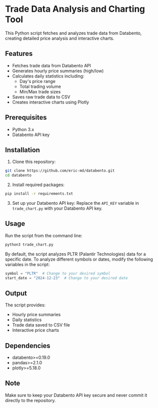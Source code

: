 # Trade Data Analysis and Charting Tool

This Python script fetches and analyzes trade data from Databento, creating detailed price analysis and interactive charts.

## Features

- Fetches trade data from Databento API
- Generates hourly price summaries (high/low)
- Calculates daily statistics including:
  - Day's price range
  - Total trading volume
  - Min/Max trade sizes
- Saves raw trade data to CSV
- Creates interactive charts using Plotly

## Prerequisites

- Python 3.x
- Databento API key

## Installation

1. Clone this repository:
```bash
git clone https://github.com/eric-md/databento.git
cd databento
```

2. Install required packages:
```bash
pip install -r requirements.txt
```

3. Set up your Databento API key:
Replace the `API_KEY` variable in `trade_chart.py` with your Databento API key.

## Usage

Run the script from the command line:
```bash
python3 trade_chart.py
```

By default, the script analyzes PLTR (Palantir Technologies) data for a specific date. To analyze different symbols or dates, modify the following variables in the script:

```python
symbol = "PLTR"  # Change to your desired symbol
start_date = "2024-12-23"  # Change to your desired date
```

## Output

The script provides:
- Hourly price summaries
- Daily statistics
- Trade data saved to CSV file
- Interactive price charts

## Dependencies

- databento>=0.19.0
- pandas>=2.1.0
- plotly>=5.18.0

## Note

Make sure to keep your Databento API key secure and never commit it directly to the repository.

